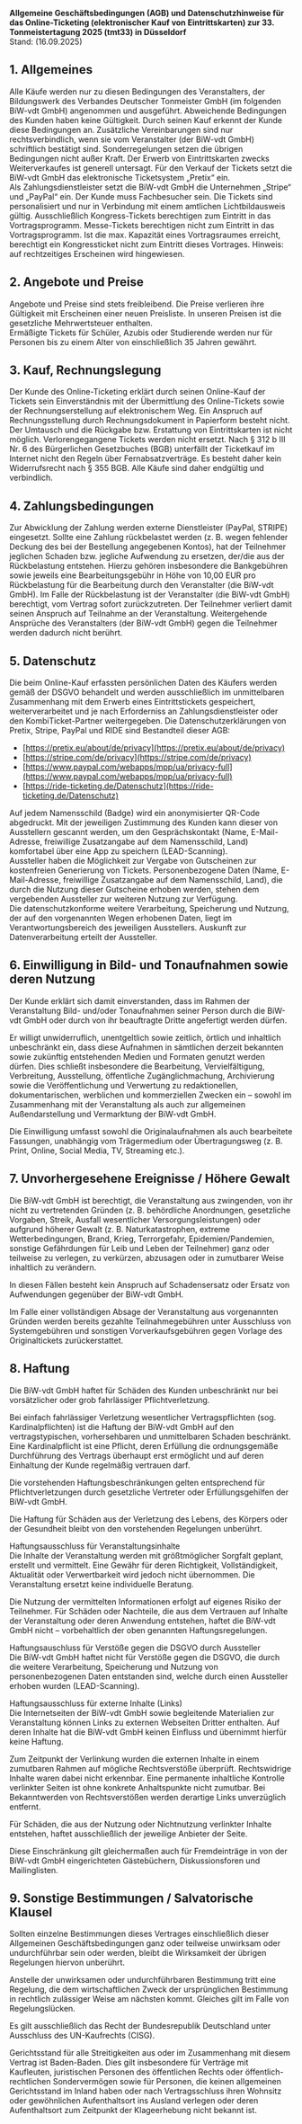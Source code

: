 **Allgemeine Geschäftsbedingungen (AGB) und Datenschutzhinweise für das Online-Ticketing (elektronischer Kauf von Eintrittskarten) zur 33. Tonmeistertagung 2025 (tmt33) in Düsseldorf**  
Stand: (16.09.2025)

## 1. Allgemeines
Alle Käufe werden nur zu diesen Bedingungen des Veranstalters, der Bildungswerk des Verbandes Deutscher Tonmeister GmbH (im folgenden BiW-vdt GmbH) angenommen und ausgeführt. Abweichende Bedingungen des Kunden haben keine Gültigkeit. Durch seinen Kauf erkennt der Kunde diese Bedingungen an. Zusätzliche Vereinbarungen sind nur rechtsverbindlich, wenn sie vom Veranstalter (der BiW-vdt GmbH) schriftlich bestätigt sind. Sonderregelungen setzen die übrigen Bedingungen nicht außer Kraft. Der Erwerb von Eintrittskarten zwecks Weiterverkaufes ist generell untersagt. Für den Verkauf der Tickets setzt die BiW-vdt GmbH das elektronische Ticketsystem „Pretix“ ein.  
Als Zahlungsdienstleister setzt die BiW-vdt GmbH die Unternehmen „Stripe“ und „PayPal“ ein.
Der Kunde muss Fachbesucher sein. 
Die Tickets sind personalisiert und nur in Verbindung mit einem amtlichen Lichtbildausweis gültig.
Ausschließlich Kongress-Tickets berechtigen zum Eintritt in das Vortragsprogramm.
Messe-Tickets berechtigen nicht zum Eintritt in das Vortragsprogramm. 
Ist die max. Kapazität eines Vortragsraumes erreicht, berechtigt ein Kongressticket nicht zum Eintritt dieses Vortrages. Hinweis: auf rechtzeitiges Erscheinen wird hingewiesen.

## 2. Angebote und Preise
Angebote und Preise sind stets freibleibend. Die Preise verlieren ihre Gültigkeit mit Erscheinen einer neuen Preisliste. In unseren Preisen ist die gesetzliche Mehrwertsteuer enthalten.  
Ermäßigte Tickets für Schüler, Azubis oder Studierende werden nur für Personen bis zu einem Alter von einschließlich 35 Jahren gewährt.

## 3. Kauf, Rechnungslegung
Der Kunde des Online-Ticketing erklärt durch seinen Online-Kauf der Tickets sein Einverständnis mit der Übermittlung des Online-Tickets sowie der Rechnungserstellung auf elektronischem Weg. Ein Anspruch auf Rechnungsstellung durch Rechnungsdokument in Papierform besteht nicht. 
Der Umtausch und die Rückgabe bzw. Erstattung von Eintrittskarten ist nicht möglich.
Verlorengegangene Tickets werden nicht ersetzt.
Nach § 312 b III Nr. 6 des Bürgerlichen Gesetzbuches (BGB) unterfällt der Ticketkauf im Internet nicht den Regeln über Fernabsatzverträge. Es besteht daher kein Widerrufsrecht nach § 355 BGB. Alle Käufe sind daher endgültig und verbindlich.

## 4. Zahlungs&shy;bedingungen
Zur Abwicklung der Zahlung werden externe Dienstleister (PayPal, STRIPE) eingesetzt.
Sollte eine Zahlung rückbelastet werden (z. B. wegen fehlender Deckung des bei der Bestellung angegebenen Kontos), hat der Teilnehmer jeglichen Schaden bzw. jegliche Aufwendung zu ersetzen, der/die aus der Rückbelastung entstehen. Hierzu gehören insbesondere die Bankgebühren sowie jeweils eine Bearbeitungsgebühr in Höhe von 10,00 EUR pro Rückbelastung für die Bearbeitung durch den Veranstalter (die BiW-vdt GmbH).
Im Falle der Rückbelastung ist der Veranstalter (die BiW-vdt GmbH) berechtigt, vom Vertrag sofort zurückzutreten. Der Teilnehmer verliert damit seinen Anspruch auf Teilnahme an der Veranstaltung. Weitergehende Ansprüche des Veranstalters (der BiW-vdt GmbH) gegen die Teilnehmer werden dadurch nicht berührt.

## 5. Datenschutz
Die beim Online-Kauf erfassten persönlichen Daten des Käufers werden gemäß der DSGVO behandelt und werden ausschließlich im unmittelbaren Zusammenhang mit dem Erwerb eines Eintrittstickets gespeichert, weiterverarbeitet und je nach Erforderniss an Zahlungsdienstleister oder den KombiTicket-Partner weitergegeben. Die Datenschutzerklärungen von Pretix, Stripe, PayPal und RIDE sind Bestandteil dieser AGB:

+ [https://pretix.eu/about/de/privacy](https://pretix.eu/about/de/privacy)
+ [https://stripe.com/de/privacy](https://stripe.com/de/privacy)
+ [https://www.paypal.com/webapps/mpp/ua/privacy-full](https://www.paypal.com/webapps/mpp/ua/privacy-full)
+ [https://ride-ticketing.de/Datenschutz](https://ride-ticketing.de/Datenschutz)

Auf jedem Namensschild (Badge) wird ein anonymisierter QR-Code abgedruckt. Mit der jeweiligen Zustimmung des Kunden kann dieser von Ausstellern gescannt werden, um den Gesprächskontakt (Name, E-Mail-Adresse, freiwillige Zusatzangabe auf dem Namensschild, Land) komfortabel über eine App zu speichern (LEAD-Scanning).  
Aussteller haben die Möglichkeit zur Vergabe von Gutscheinen zur kostenfreien Generierung von Tickets. Personenbezogene Daten (Name, E-Mail-Adresse, freiwillige Zusatzangabe auf dem Namensschild, Land), die durch die Nutzung dieser Gutscheine erhoben werden, stehen dem vergebenden Aussteller zur weiteren Nutzung zur Verfügung.  
Die datenschutzkonforme weitere Verarbeitung, Speicherung und Nutzung, der auf den vorgenannten Wegen erhobenen Daten, liegt im Verantwortungsbereich des jeweiligen Ausstellers. Auskunft zur Datenverarbeitung erteilt der Aussteller.

## 6. Einwilligung in Bild- und Tonaufnahmen sowie deren Nutzung
Der Kunde erklärt sich damit einverstanden, dass im Rahmen der Veranstaltung Bild- und/oder Tonaufnahmen seiner Person durch die BiW-vdt GmbH oder durch von ihr beauftragte Dritte angefertigt werden dürfen.

Er willigt unwiderruflich, unentgeltlich sowie zeitlich, örtlich und inhaltlich unbeschränkt ein, dass diese Aufnahmen in sämtlichen derzeit bekannten sowie zukünftig entstehenden Medien und Formaten genutzt werden dürfen. Dies schließt insbesondere die Bearbeitung, Vervielfältigung, Verbreitung, Ausstellung, öffentliche Zugänglichmachung, Archivierung sowie die Veröffentlichung und Verwertung zu redaktionellen, dokumentarischen, werblichen und kommerziellen Zwecken ein – sowohl im Zusammenhang mit der Veranstaltung als auch zur allgemeinen Außendarstellung und Vermarktung der BiW-vdt GmbH.

Die Einwilligung umfasst sowohl die Originalaufnahmen als auch bearbeitete Fassungen, unabhängig vom Trägermedium oder Übertragungsweg (z. B. Print, Online, Social Media, TV, Streaming etc.).

## 7. Unvorhergesehene Ereignisse / Höhere Gewalt
Die BiW-vdt GmbH ist berechtigt, die Veranstaltung aus zwingenden, von ihr nicht zu vertretenden Gründen (z. B. behördliche Anordnungen, gesetzliche Vorgaben, Streik, Ausfall wesentlicher Versorgungsleistungen) oder aufgrund höherer Gewalt (z. B. Naturkatastrophen, extreme Wetterbedingungen, Brand, Krieg, Terrorgefahr, Epidemien/Pandemien, sonstige Gefährdungen für Leib und Leben der Teilnehmer) ganz oder teilweise zu verlegen, zu verkürzen, abzusagen oder in zumutbarer Weise inhaltlich zu verändern.

In diesen Fällen besteht kein Anspruch auf Schadensersatz oder Ersatz von Aufwendungen gegenüber der BiW-vdt GmbH.

Im Falle einer vollständigen Absage der Veranstaltung aus vorgenannten Gründen werden bereits gezahlte Teilnahmegebühren unter Ausschluss von Systemgebühren und sonstigen Vorverkaufsgebühren gegen Vorlage des Originaltickets zurückerstattet.

## 8. Haftung
Die BiW-vdt GmbH haftet für Schäden des Kunden unbeschränkt nur bei vorsätzlicher oder grob fahrlässiger Pflichtverletzung.

Bei einfach fahrlässiger Verletzung wesentlicher Vertragspflichten (sog. Kardinalpflichten) ist die Haftung der BiW-vdt GmbH auf den vertragstypischen, vorhersehbaren und unmittelbaren Schaden beschränkt. Eine Kardinalpflicht ist eine Pflicht, deren Erfüllung die ordnungsgemäße Durchführung des Vertrags überhaupt erst ermöglicht und auf deren Einhaltung der Kunde regelmäßig vertrauen darf.

Die vorstehenden Haftungsbeschränkungen gelten entsprechend für Pflichtverletzungen durch gesetzliche Vertreter oder Erfüllungsgehilfen der BiW-vdt GmbH.

Die Haftung für Schäden aus der Verletzung des Lebens, des Körpers oder der Gesundheit bleibt von den vorstehenden Regelungen unberührt.

Haftungsausschluss für Veranstaltungsinhalte  
Die Inhalte der Veranstaltung werden mit größtmöglicher Sorgfalt geplant, erstellt und vermittelt. Eine Gewähr für deren Richtigkeit, Vollständigkeit, Aktualität oder Verwertbarkeit wird jedoch nicht übernommen. Die Veranstaltung ersetzt keine individuelle Beratung.

Die Nutzung der vermittelten Informationen erfolgt auf eigenes Risiko der Teilnehmer. Für Schäden oder Nachteile, die aus dem Vertrauen auf Inhalte der Veranstaltung oder deren Anwendung entstehen, haftet die BiW-vdt GmbH nicht – vorbehaltlich der oben genannten Haftungsregelungen.

Haftungsauschluss für Verstöße gegen die DSGVO durch Aussteller  
Die BiW-vdt GmbH haftet nicht für Verstöße gegen die DSGVO, die durch die weitere Verarbeitung, Speicherung und Nutzung von personenbezogenen Daten entstanden sind, welche durch einen Aussteller erhoben wurden (LEAD-Scanning).

Haftungsausschluss für externe Inhalte (Links)  
Die Internetseiten der BiW-vdt GmbH sowie begleitende Materialien zur Veranstaltung können Links zu externen Webseiten Dritter enthalten. Auf deren Inhalte hat die BiW-vdt GmbH keinen Einfluss und übernimmt hierfür keine Haftung.

Zum Zeitpunkt der Verlinkung wurden die externen Inhalte in einem zumutbaren Rahmen auf mögliche Rechtsverstöße überprüft. Rechtswidrige Inhalte waren dabei nicht erkennbar. Eine permanente inhaltliche Kontrolle verlinkter Seiten ist ohne konkrete Anhaltspunkte nicht zumutbar. Bei Bekanntwerden von Rechtsverstößen werden derartige Links unverzüglich entfernt.

Für Schäden, die aus der Nutzung oder Nichtnutzung verlinkter Inhalte entstehen, haftet ausschließlich der jeweilige Anbieter der Seite.

Diese Einschränkung gilt gleichermaßen auch für Fremdeinträge in von der BiW-vdt GmbH eingerichteten Gästebüchern, Diskussionsforen und Mailinglisten.

## 9. Sonstige Bestimmungen / Salvatorische Klausel
Sollten einzelne Bestimmungen dieses Vertrages einschließlich dieser Allgemeinen Geschäftsbedingungen ganz oder teilweise unwirksam oder undurchführbar sein oder werden, bleibt die Wirksamkeit der übrigen Regelungen hiervon unberührt.

Anstelle der unwirksamen oder undurchführbaren Bestimmung tritt eine Regelung, die dem wirtschaftlichen Zweck der ursprünglichen Bestimmung in rechtlich zulässiger Weise am nächsten kommt. Gleiches gilt im Falle von Regelungslücken.

Es gilt ausschließlich das Recht der Bundesrepublik Deutschland unter Ausschluss des UN-Kaufrechts (CISG).

Gerichtsstand für alle Streitigkeiten aus oder im Zusammenhang mit diesem Vertrag ist Baden-Baden. Dies gilt insbesondere für Verträge mit Kaufleuten, juristischen Personen des öffentlichen Rechts oder öffentlich-rechtlichen Sondervermögen sowie für Personen, die keinen allgemeinen Gerichtsstand im Inland haben oder nach Vertragsschluss ihren Wohnsitz oder gewöhnlichen Aufenthaltsort ins Ausland verlegen oder deren Aufenthaltsort zum Zeitpunkt der Klageerhebung nicht bekannt ist.
